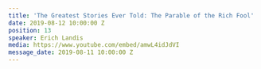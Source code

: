 ```yaml
---
title: 'The Greatest Stories Ever Told: The Parable of the Rich Fool'
date: 2019-08-12 10:00:00 Z
position: 13
speaker: Erich Landis
media: https://www.youtube.com/embed/amwL4idJdVI
message_date: 2019-08-11 10:00:00 Z
---
```


